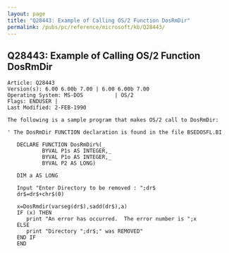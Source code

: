 ```yaml
---
layout: page
title: "Q28443: Example of Calling OS/2 Function DosRmDir"
permalink: /pubs/pc/reference/microsoft/kb/Q28443/
---
```


## Q28443: Example of Calling OS/2 Function DosRmDir

	Article: Q28443
	Version(s): 6.00 6.00b 7.00 | 6.00 6.00b 7.00
	Operating System: MS-DOS          | OS/2
	Flags: ENDUSER |
	Last Modified: 2-FEB-1990
	
	The following is a sample program that makes OS/2 call to DosRmDir:
	
	' The DosRmDir FUNCTION declaration is found in the file BSEDOSFL.BI
	
	   DECLARE FUNCTION DosRmDir%(_
	           BYVAL P1s AS INTEGER,_
	           BYVAL P1o AS INTEGER,_
	           BYVAL P2 AS LONG)
	
	   DIM a AS LONG
	
	   Input "Enter Directory to be removed : ";dr$
	   dr$=dr$+chr$(0)
	
	   x=DosRmdir(varseg(dr$),sadd(dr$),a)
	   IF (x) THEN
	      print "An error has occurred.  The error number is ";x
	   ELSE
	      print "Directory ";dr$;" was REMOVED"
	   END IF
	   END
